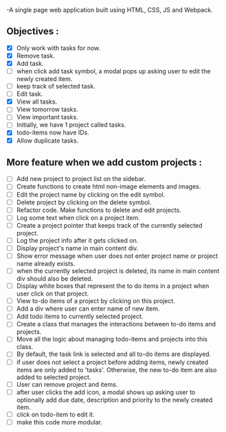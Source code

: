 -A single page web application built using HTML, CSS, JS and Webpack.

## Objectives :
- [x] Only work with tasks for now.
- [x] Remove task.
- [x] Add task.
- [ ] when click add task symbol, a modal pops up asking user to edit the newly created item.
- [ ] keep track of selected task.
- [ ] Edit task.
- [x] View all tasks.
- [ ] View tomorrow tasks.
- [ ] View important tasks.
- [ ] Initially, we have 1 project called tasks.
- [x] todo-items now have IDs.
- [x] Allow duplicate tasks.

## More feature when we add custom projects :
- [ ] Add new project to project list on the sidebar.
- [ ] Create functions to create html non-image elements and images.
- [ ] Edit the project name by clicking on the edit symbol.
- [ ] Delete project by clicking on the delete symbol.
- [ ] Refactor code. Make functions to delete and edit projects.
- [ ] Log some text when click on a project item.
- [ ] Create a project pointer that keeps track of the currently selected project.
- [ ] Log the project info after it gets clicked on.
- [ ] Display project's name in main content div.
- [ ] Show error message when user does not enter project name or project name already exists.
- [ ] when the currently selected project is deleted, its name in main content div should also be deleted.
- [ ] Display white boxes that represent the to do items in a project when user click on that project.
- [ ] View to-do items of a project by clicking on this project.
- [ ] Add a div where user can enter name of new item.
- [ ] Add todo items to currently selected project.
- [ ] Create a class that manages the interactions between to-do items and projects.
- [ ] Move all the logic about managing todo-items and projects into this class.
- [ ] By default, the task link is selected and all to-do items are displayed.
- [ ] if user does not select a project before adding items, newly created items are only added to 'tasks'. Otherwise, the new to-do item are also added to selected project.
- [ ] User can remove project and items.
- [ ] after user clicks the add icon, a modal shows up asking user to optionally add due date, description and priority to the newly created item.
- [ ] click on todo-item to edit it.
- [ ] make this code more modular.